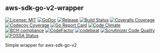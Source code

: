 aws-sdk-go-v2-wrapper
----

[![License: MIT][401]][402] [![GoDoc][101]][102] [![Release][103]][104] [![Build Status][201]][202] [![Coveralls Coverage][203]][204] [![Codecov Coverage][205]][206]
[![Go Report Card][301]][302] [![Code Climate][303]][304] [![BCH compliance][305]][306] [![CodeFactor][307]][308] [![codebeat][309]][310] [![Scrutinizer Code Quality][311]][312] [![FOSSA Status][403]][404]


<!-- Basic -->

[101]: https://godoc.org/github.com/evalphobia/aws-sdk-go-v2-wrapper?status.svg
[102]: https://godoc.org/github.com/evalphobia/aws-sdk-go-v2-wrapper
[103]: https://img.shields.io/github/release/evalphobia/aws-sdk-go-v2-wrapper.svg
[104]: https://github.com/evalphobia/aws-sdk-go-v2-wrapper/releases/latest
[105]: https://img.shields.io/github/downloads/evalphobia/aws-sdk-go-v2-wrapper/total.svg?maxAge=1800
[106]: https://github.com/evalphobia/aws-sdk-go-v2-wrapper/releases
[107]: https://img.shields.io/github/stars/evalphobia/aws-sdk-go-v2-wrapper.svg
[108]: https://github.com/evalphobia/aws-sdk-go-v2-wrapper/stargazers


<!-- Testing -->

[201]: https://github.com/evalphobia/aws-sdk-go-v2-wrapper/workflows/test/badge.svg
[202]: https://github.com/evalphobia/aws-sdk-go-v2-wrapper/actions?query=workflow%3Atest
[203]: https://coveralls.io/repos/evalphobia/aws-sdk-go-v2-wrapper/badge.svg?branch=master&service=github
[204]: https://coveralls.io/github/evalphobia/aws-sdk-go-v2-wrapper?branch=master
[205]: https://codecov.io/gh/evalphobia/aws-sdk-go-v2-wrapper/branch/master/graph/badge.svg
[206]: https://codecov.io/gh/evalphobia/aws-sdk-go-v2-wrapper


<!-- Code Quality -->

[301]: https://goreportcard.com/badge/github.com/evalphobia/aws-sdk-go-v2-wrapper
[302]: https://goreportcard.com/report/github.com/evalphobia/aws-sdk-go-v2-wrapper
[303]: https://codeclimate.com/github/evalphobia/aws-sdk-go-v2-wrapper/badges/gpa.svg
[304]: https://codeclimate.com/github/evalphobia/aws-sdk-go-v2-wrapper
[305]: https://bettercodehub.com/edge/badge/evalphobia/aws-sdk-go-v2-wrapper?branch=master
[306]: https://bettercodehub.com/
[307]: https://www.codefactor.io/repository/github/evalphobia/aws-sdk-go-v2-wrapper/badge
[308]: https://www.codefactor.io/repository/github/evalphobia/aws-sdk-go-v2-wrapper
[309]: https://codebeat.co/badges/142f5ca7-da37-474f-9264-f708ade08b5c
[310]: https://codebeat.co/projects/github-com-evalphobia-aws-sdk-go-v2-wrapper-master
[311]: https://scrutinizer-ci.com/g/evalphobia/aws-sdk-go-v2-wrapper/badges/quality-score.png?b=master
[312]: https://scrutinizer-ci.com/g/evalphobia/aws-sdk-go-v2-wrapper/?branch=master

<!-- License -->
[401]: https://img.shields.io/badge/License-MIT-blue.svg
[402]: LICENSE.md
[403]: https://app.fossa.com/api/projects/git%2Bgithub.com%2Fevalphobia%2Faws-sdk-go-v2-wrapper.svg?type=shield
[404]: https://app.fossa.com/projects/git%2Bgithub.com%2Fevalphobia%2Faws-sdk-go-v2-wrapper?ref=badge_shield


Simple wrapper for aws-sdk-go-v2

